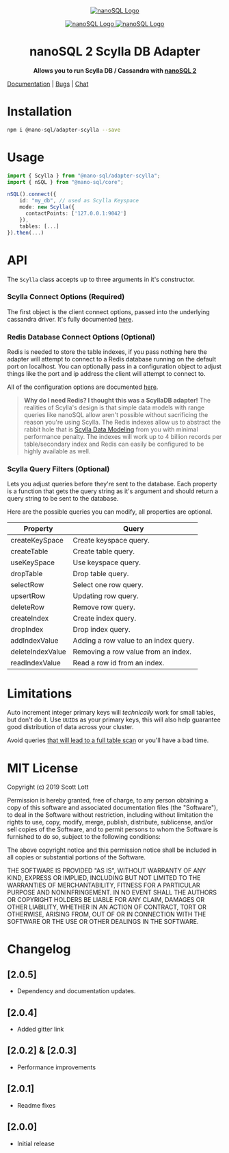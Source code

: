 <p align="center">
  <a href="https://github.com/ClickSimply/Nano-SQL/tree/2.0/packages/Core">
    <img src="https://github.com/ClickSimply/Nano-SQL/raw/2.0/graphics/logo.png" alt="nanoSQL Logo">
  </a>
</p>
<p align="center">
  <a href="https://badge.fury.io/js/%40nano-sql%2Fadapter-scylla">
    <img src="https://badge.fury.io/js/%40nano-sql%2Fadapter-scylla.svg" alt="nanoSQL Logo">
  </a>
  <a href="https://github.com/ClickSimply/@nano-sql/core/blob/master/LICENSE">
    <img src="https://img.shields.io/npm/l/express.svg?style=flat-square" alt="nanoSQL Logo">
  </a>
</p>

<h1 align="center">nanoSQL 2 Scylla DB Adapter</h1>
<p align="center">
  <strong>Allows you to run Scylla DB / Cassandra with <a href="https://www.npmjs.com/package/@nano-sql/core">nanoSQL 2</a></strong>
</p>

[Documentation](https://nanosql.io/adapters/scylladb.html) | [Bugs](https://github.com/ClickSimply/Nano-SQL/issues) | [Chat](https://gitter.im/nano-sql/community)

# Installation

```sh
npm i @nano-sql/adapter-scylla --save
```

# Usage

```ts
import { Scylla } from "@nano-sql/adapter-scylla";
import { nSQL } from "@nano-sql/core";

nSQL().connect({
    id: "my_db", // used as Scylla Keyspace
    mode: new Scylla({
      contactPoints: ['127.0.0.1:9042']
    }),
    tables: [...]
}).then(...)
```

# API

The `Scylla` class accepts up to three arguments in it's constructor.

### Scylla Connect Options (Required)
The first object is the client connect options, passed into the underlying cassandra driver.  It's fully documented [here](https://docs.datastax.com/en/developer/nodejs-driver/3.6/api/type.ClientOptions/).

### Redis Database Connect Options (Optional)
Redis is needed to store the table indexes, if you pass nothing here the adapter will attempt to connect to a Redis database running on the default port on localhost.  You can optionally pass in a configuration object to adjust things like the port and ip address the client will attempt to connect to.

All of the configuration options are documented [here](https://www.npmjs.com/package/redis#rediscreateclient).

> **Why do I need Redis?  I thought this was a ScyllaDB adapter!** The realities of Scylla's design is that simple data models with range queries like nanoSQL allow aren't possible without sacrificing the reason you're using Scylla.  The Redis indexes allow us to abstract the rabbit hole that is [Scylla Data Modeling](https://www.datastax.com/dev/blog/basic-rules-of-cassandra-data-modeling) from you with minimal performance penalty.  The indexes will work up to 4 billion records per table/secondary index and Redis can easily be configured to be highly available as well.

### Scylla Query Filters (Optional)
Lets you adjust queries before they're sent to the database.  Each property is a function that gets the query string as it's argument and should return a query string to be sent to the database.

Here are the possible queries you can modify, all properties are optional.

| Property         | Query                                 |
|------------------|---------------------------------------|
| createKeySpace   | Create keyspace query.                |
| createTable      | Create table query.                   |
| useKeySpace      | Use keyspace query.                   |
| dropTable        | Drop table query.                     |
| selectRow        | Select one row query.                 |
| upsertRow        | Updating row query.                   |
| deleteRow        | Remove row query.                     |
| createIndex      | Create index query.                   |
| dropIndex        | Drop index query.                     |
| addIndexValue    | Adding a row value to an index query. |
| deleteIndexValue | Removing a row value from an index.   |
| readIndexValue   | Read a row id from an index.          |

# Limitations
Auto increment integer primary keys will *technically* work for small tables, but don't do it.  Use `UUID`s as your primary keys, this will also help guarantee good distribution of data across your cluster.

Avoid queries [that will lead to a full table scan](https://nanosql.io/performance.html) or you'll have a bad time.

# MIT License

Copyright (c) 2019 Scott Lott

Permission is hereby granted, free of charge, to any person obtaining a copy
of this software and associated documentation files (the "Software"), to deal
in the Software without restriction, including without limitation the rights
to use, copy, modify, merge, publish, distribute, sublicense, and/or sell
copies of the Software, and to permit persons to whom the Software is
furnished to do so, subject to the following conditions:

The above copyright notice and this permission notice shall be included in all
copies or substantial portions of the Software.

THE SOFTWARE IS PROVIDED "AS IS", WITHOUT WARRANTY OF ANY KIND, EXPRESS OR
IMPLIED, INCLUDING BUT NOT LIMITED TO THE WARRANTIES OF MERCHANTABILITY,
FITNESS FOR A PARTICULAR PURPOSE AND NONINFRINGEMENT. IN NO EVENT SHALL THE
AUTHORS OR COPYRIGHT HOLDERS BE LIABLE FOR ANY CLAIM, DAMAGES OR OTHER
LIABILITY, WHETHER IN AN ACTION OF CONTRACT, TORT OR OTHERWISE, ARISING FROM,
OUT OF OR IN CONNECTION WITH THE SOFTWARE OR THE USE OR OTHER DEALINGS IN THE
SOFTWARE.

# Changelog 

## [2.0.5]
- Dependency and documentation updates.

## [2.0.4]
- Added gitter link

## [2.0.2] & [2.0.3]
- Performance improvements

## [2.0.1]
- Readme fixes

## [2.0.0]
- Initial release